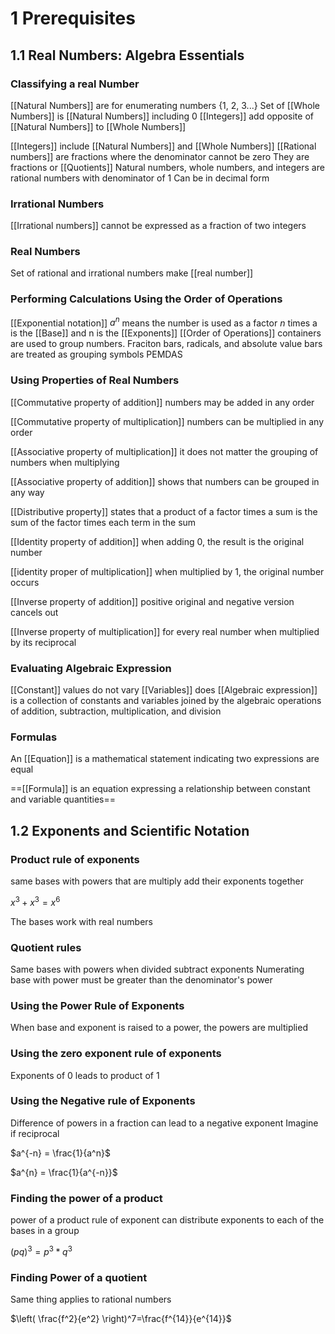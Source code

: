 # 1 Prerequisites

## 1.1 Real Numbers: Algebra Essentials

### Classifying a real Number

[[Natural Numbers]] are for enumerating numbers {1, 2, 3...}
Set of [[Whole Numbers]] is [[Natural Numbers]] including 0
[[Integers]] add opposite of [[Natural Numbers]] to [[Whole Numbers]]

[[Integers]] include [[Natural Numbers]] and [[Whole Numbers]]
[[Rational numbers]] are fractions where the denominator cannot be zero
	They are fractions or [[Quotients]]
	Natural numbers, whole numbers, and integers are rational numbers with denominator of 1 
	Can be in decimal form

### Irrational Numbers

[[Irrational numbers]] cannot be expressed as a fraction of two integers

### Real Numbers

Set of rational and irrational numbers make [[real number]]

### Performing Calculations Using the Order of Operations

[[Exponential notation]] $a^n$ means the number is used as a factor $n$ times
a is the [[Base]] and n is the [[Exponents]]
[[Order of Operations]] containers are used to group numbers. Fraciton bars, radicals, and absolute value bars are treated as grouping symbols
PEMDAS

### Using Properties of Real Numbers

[[Commutative property of addition]] numbers may be added in any order

[[Commutative property of multiplication]] numbers can be multiplied in any order

[[Associative property of multiplication]] it does not matter the grouping of numbers when multiplying

[[Associative property of addition]] shows that numbers can be grouped in any way

[[Distributive property]] states that a product of a factor times a sum is the sum of the factor times each term in the sum 

[[Identity property of addition]] when adding 0, the result is the original number

[[identity proper of multiplication]] when multiplied by 1, the original number occurs

[[Inverse property of addition]] positive original and negative version cancels out

[[Inverse property of multiplication]] for every real number when multiplied by its reciprocal

### Evaluating Algebraic Expression

[[Constant]] values do not vary
[[Variables]] does
[[Algebraic expression]] is a collection of constants and variables joined by the algebraic operations of addition, subtraction, multiplication, and division

### Formulas

An [[Equation]] is a mathematical statement indicating two expressions are equal

==[[Formula]] is an equation expressing a relationship between constant and variable quantities==

## 1.2 Exponents and Scientific Notation

### Product rule of exponents

same bases with powers that are multiply add their exponents together

$x^3+x^3=x^6$ 

The bases work with real numbers 

### Quotient rules

Same bases with powers when divided subtract exponents
Numerating base with power must be greater than the denominator's power

### Using the Power Rule of Exponents

When base and exponent is raised to a power, the powers are multiplied

### Using the zero exponent rule of exponents

Exponents of 0 leads to product of 1

### Using the Negative rule of Exponents

Difference of powers in a fraction can lead to a negative exponent
Imagine if reciprocal

$a^{-n} = \frac{1}{a^n}$

$a^{n} = \frac{1}{a^{-n}}$

### Finding the power of a product

power of a product rule of exponent can distribute exponents to each of the bases in a group

$(pq)^3=p^3*q^3$

### Finding Power of a quotient

Same thing applies to rational numbers

$\left( \frac{f^2}{e^2} \right)^7=\frac{f^{14}}{e^{14}}$


